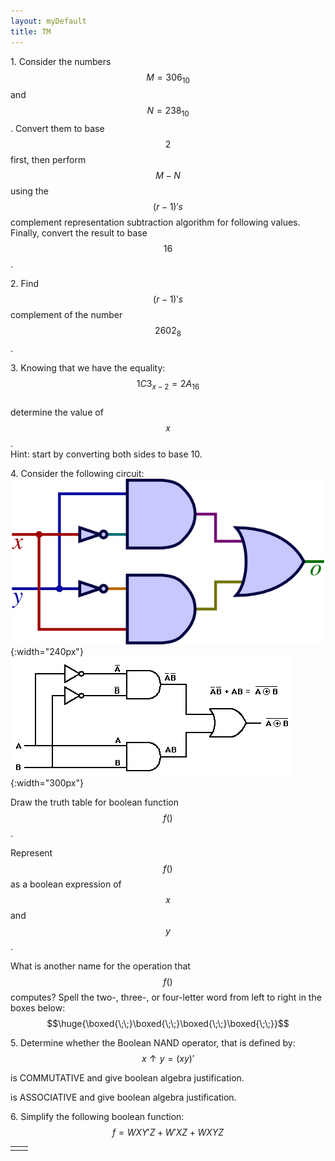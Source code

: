 ```yaml
---
layout: myDefault
title: TM
---
```


  

  
  
1\.  Consider the numbers $$M = 306_{10}$$ and $$N = 238_{10}$$. Convert them to base $$2$$ first,
then perform $$M-N$$ using the $$(r-1)'s$$ complement representation subtraction algorithm for following values. Finally, convert the result to base $$16$$.  



  
  
  
  
2\.  Find $$(r-1)'s$$ complement of the number $$2602_8$$. 
  
  
  
  
  
  
  
3\.  Knowing that we have the equality:  
$$1C3_{x-2} = 2A_{16}$$  
determine the value of $$x$$.  
Hint: start by converting both sides to base 10.  
  
  
  
  
  
  
  
4\.  Consider the following circuit:  
![](XOR.png){:width="240px"}  
![](XNOR.gif){:width="300px"}  
  
Draw the truth table for boolean function $$f()$$.  
  
  
  
  
Represent $$f()$$ as a boolean expression of $$x$$ and $$y$$.  
  
  
  
  
What is another name for the operation that $$f()$$ computes?  Spell the two-, three-, or four-letter word from left to right in the boxes below: 
$$\huge{\boxed{\;\;}\boxed{\;\;}\boxed{\;\;}\boxed{\;\;}}$$
  
  
  
  
  
  
5\.  Determine whether the Boolean NAND operator, that is defined by:
$$x \uparrow y = (xy)'$$
  
is COMMUTATIVE and give boolean algebra justification.  
  
  
  
  
  
is ASSOCIATIVE and give boolean algebra justification.  
  
    
  
  
  
6\.  Simplify the following boolean function:  $$f = WXY'Z + W'XZ + WXYZ$$
  
  
  
  
  
  
  
<table border="0px"><tr><td style="width:50%">
</td><td style="width:50%">
</td></tr></table>
